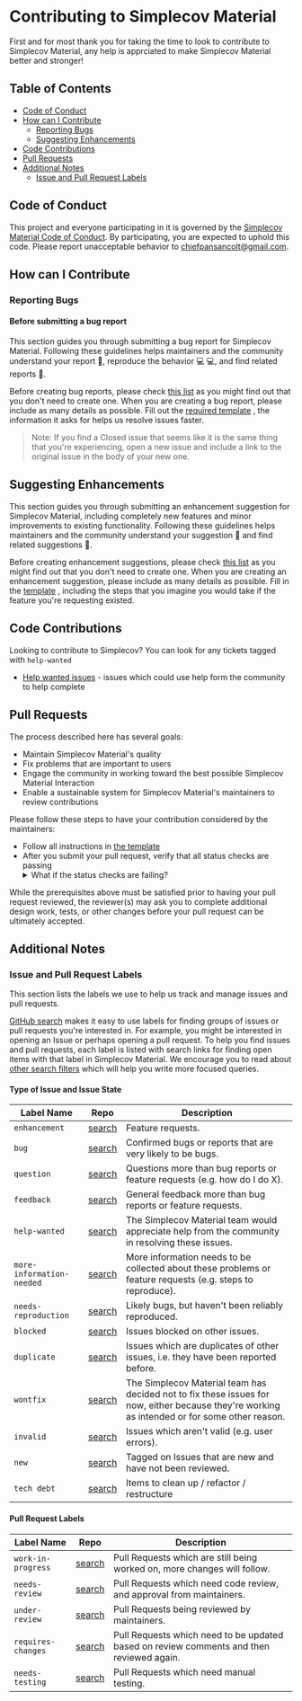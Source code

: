 # Contributing to Simplecov Material

First and for most thank you for taking the time to look to contribute to
Simplecov Material, any help is apprciated to make Simplecov Material better
and stronger!

## Table of Contents

- [Code of Conduct](#code-of-conduct)
- [How can I Contribute](#how-can-i-contribute)
  - [Reporting Bugs](#reporting-bugs)
  - [Suggesting Enhancements](#suggesting-enhancements)
- [Code Contributions](#code-contributions)
- [Pull Requests](#pull-requests)
- [Additional Notes](#additional-notes)
  - [Issue and Pull Request Labels](#issue-and-pull-request-labels)

## Code of Conduct

This project and everyone participating in it is governed by the [Simplecov
Material Code of Conduct](https://github.com/chiefpansancolt/simplecov-material/blob/master/CODE_OF_CONDUCT.md).
By participating, you are expected to uphold this code. Please report
unacceptable behavior to chiefpansancolt@gmail.com.

## How can I Contribute

### Reporting Bugs

#### Before submitting a bug report

This section guides you through submitting a bug report for Simplecov Material.
Following these guidelines helps maintainers and the community understand your
report 📝, reproduce the behavior 💻 💻, and find related reports 🔎.

Before creating bug reports, please check [this list](https://github.com/chiefpansancolt/simplecov-material/issues?q=is%3Aopen+is%3Aissue+label%3Abug)
as you might find out that you don't need to create one. When you are creating
a bug report, please include as many details as possible. Fill out the
[required template](https://github.com/chiefpansancolt/simplecov-material/blob/master/.github/ISSUE_TEMPLATE/bug_report.md)
, the information it asks for helps us resolve issues faster.

> Note: If you find a Closed issue that seems like it is the same thing that you're experiencing, open a new issue and include a link to the original issue in the body of your new one.

## Suggesting Enhancements

This section guides you through submitting an enhancement suggestion for
Simplecov Material, including completely new features and minor improvements to
existing functionality. Following these guidelines helps maintainers and the
community understand your suggestion 📝 and find related suggestions 🔎.

Before creating enhancement suggestions, please check [this list](https://github.com/chiefpansancolt/simplecov-material/issues?q=is%3Aopen+is%3Aissue+label%3Aenhancement)
as you might find out that you don't need to create one. When you are creating
an enhancement suggestion, please include as many details as possible. Fill in
the [template](https://github.com/chiefpansancolt/simplecov-material/blob/master/.github/ISSUE_TEMPLATE/feature-request.md)
, including the steps that you imagine you would take if the feature you're
requesting existed.

## Code Contributions

Looking to contribute to Simplecov? You can look for any tickets tagged with `help-wanted`

- [Help wanted issues](https://github.com/chiefpansancolt/simplecov-material/issues?q=is%3Aopen+is%3Aissue+label%3A%22help+wanted%22) - issues which could use help form the community to help complete

## Pull Requests

The process described here has several goals:

- Maintain Simplecov Material's quality
- Fix problems that are important to users
- Engage the community in working toward the best possible Simplecov Material Interaction
- Enable a sustainable system for Simplecov Material's maintainers to review contributions

Please follow these steps to have your contribution considered by the maintainers:

- Follow all instructions in [the template](https://github.com/chiefpansancolt/simplecov-material/blob/master/.github/PULL_REQUEST_TEMPLATE.md)
- After you submit your pull request, verify that all status checks are passing<details><summary>What if the status checks are failing?</summary>If a status check is failing, and you believe that the failure is unrelated to your change, please leave a comment on the pull request explaining why you believe the failure is unrelated. A maintainer will re-run the status check for you. If we conclude that the failure was a false positive, then we will open an issue to track that problem with our status check suite.</details>

While the prerequisites above must be satisfied prior to having your pull request reviewed, the reviewer(s) may ask you to complete additional design work, tests, or other changes before your pull request can be ultimately accepted.

## Additional Notes

### Issue and Pull Request Labels

This section lists the labels we use to help us track and manage issues and pull requests.

[GitHub search](https://help.github.com/articles/searching-issues/) makes it easy to use labels for finding groups of issues or pull requests you're interested in. For example, you might be interested in opening an Issue or perhaps opening a pull request. To help you find issues and pull requests, each label is listed with search links for finding open items with that label in Simplecov Material. We  encourage you to read about [other search filters](https://help.github.com/articles/searching-issues/) which will help you write more focused queries.

#### Type of Issue and Issue State

| Label Name | Repo |  Description |
| --- | --- | --- |
| `enhancement` | [search][search-simplecov-material-label-enhancement] | Feature requests. |
| `bug` | [search][search-simplecov-material-label-bug] | Confirmed bugs or reports that are very likely to be bugs. |
| `question` | [search][search-simplecov-material-label-question] | Questions more than bug reports or feature requests (e.g. how do I do X). |
| `feedback` | [search][search-simplecov-material-label-feedback] | General feedback more than bug reports or feature requests. |
| `help-wanted` | [search][search-simplecov-material-label-help-wanted] | The Simplecov Material team would appreciate help from the community in resolving these issues. |
| `more-information-needed` | [search][search-simplecov-material-label-more-information-needed] | More information needs to be collected about these problems or feature requests (e.g. steps to reproduce). |
| `needs-reproduction` | [search][search-simplecov-material-label-needs-reproduction] | Likely bugs, but haven't been reliably reproduced. |
| `blocked` | [search][search-simplecov-material-label-blocked] | Issues blocked on other issues. |
| `duplicate` | [search][search-simplecov-material-label-duplicate] | Issues which are duplicates of other issues, i.e. they have been reported before. |
| `wontfix` | [search][search-simplecov-material-label-wontfix] | The Simplecov Material team has decided not to fix these issues for now, either because they're working as intended or for some other reason. |
| `invalid` | [search][search-simplecov-material-label-invalid] | Issues which aren't valid (e.g. user errors). |
| `new` | [search][search-simplecov-material-label-new] | Tagged on Issues that are new and have not been reviewed. |
| `tech debt` | [search][search-simplecov-material-label-tech-debt] | Items to clean up / refactor / restructure |

#### Pull Request Labels

| Label Name | Repo | Description
| --- | --- | --- |
| `work-in-progress` | [search][search-simplecov-material-label-work-in-progress] | Pull Requests which are still being worked on, more changes will follow. |
| `needs-review` | [search][search-simplecov-material-label-needs-review] | Pull Requests which need code review, and approval from maintainers. |
| `under-review` | [search][search-simplecov-material-label-under-review] | Pull Requests being reviewed by maintainers. |
| `requires-changes` | [search][search-simplecov-material-label-requires-changes] | Pull Requests which need to be updated based on review comments and then reviewed again. |
| `needs-testing` | [search][search-simplecov-material-label-needs-testing] | Pull Requests which need manual testing. |

[search-simplecov-material-label-enhancement]: https://github.com/chiefpansancolt/simplecov-material/issues?q=is%3Aopen+is%3Aissue+label%3Aenhancement
[search-simplecov-material-label-bug]: https://github.com/chiefpansancolt/simplecov-material/issues?q=is%3Aopen+is%3Aissue+label%3Abug
[search-simplecov-material-label-question]: https://github.com/chiefpansancolt/simplecov-material/issues?q=is%3Aopen+is%3Aissue+label%3Aquestion
[search-simplecov-material-label-feedback]: https://github.com/chiefpansancolt/simplecov-material/issues?q=is%3Aopen+is%3Aissue+label%3Afeedback
[search-simplecov-material-label-help-wanted]: https://github.com/chiefpansancolt/simplecov-material/issues?q=is%3Aopen+is%3Aissue+label%3A%22help+wanted%22
[search-simplecov-material-label-more-information-needed]: https://github.com/chiefpansancolt/simplecov-material/issues?q=is%3Aopen+is%3Aissue+label%3A%22more+information+needed%22
[search-simplecov-material-label-needs-reproduction]: https://github.com/chiefpansancolt/simplecov-material/issues?q=is%3Aopen+is%3Aissue+label%3A%22needs+reproduction%22
[search-simplecov-material-label-blocked]: https://github.com/chiefpansancolt/simplecov-material/issues?q=is%3Aopen+is%3Aissue+label%3Ablocked
[search-simplecov-material-label-duplicate]: https://github.com/chiefpansancolt/simplecov-material/issues?q=is%3Aopen+is%3Aissue+label%3Aduplicate
[search-simplecov-material-label-wontfix]: https://github.com/chiefpansancolt/simplecov-material/issues?q=is%3Aopen+is%3Aissue+label%3Awontfix
[search-simplecov-material-label-invalid]: https://github.com/chiefpansancolt/simplecov-material/issues?q=is%3Aopen+is%3Aissue+label%3Ainvalid
[search-simplecov-material-label-new]: https://github.com/chiefpansancolt/simplecov-material/issues?q=is%3Aopen+is%3Aissue+label%3Anew
[search-simplecov-material-label-tech-debt]: https://github.com/chiefpansancolt/simplecov-material/issues?q=is%3Aopen+is%3Aissue+label%3A"tech+debt"
[search-simplecov-material-label-work-in-progress]: https://github.com/chiefpansancolt/simplecov-material/issues?q=is%3Aopen+is%3Aissue+label%3A"work+in+progress"
[search-simplecov-material-label-needs-review]: https://github.com/chiefpansancolt/simplecov-material/issues?q=is%3Aopen+is%3Aissue+label%3A"needs+review"
[search-simplecov-material-label-under-review]: https://github.com/chiefpansancolt/simplecov-material/issues?q=is%3Aopen+is%3Aissue+label%3A"under+review"
[search-simplecov-material-label-requires-changes]: https://github.com/chiefpansancolt/simplecov-material/issues?q=is%3Aopen+is%3Aissue+label%3A"requires+changes"
[search-simplecov-material-label-needs-testing]: https://github.com/chiefpansancolt/simplecov-material/issues?q=is%3Aopen+is%3Aissue+label%3A"needs+testing"
